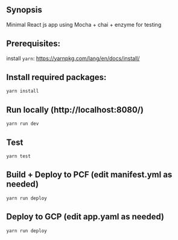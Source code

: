 ## Synopsis

Minimal React js app using Mocha + chai + enzyme for testing

## Prerequisites:

install `yarn`: https://yarnpkg.com/lang/en/docs/install/

## Install required packages:
```
yarn install
```

## Run locally (http://localhost:8080/)
```
yarn run dev
```

## Test
```
yarn test
```

## Build + Deploy to PCF  (edit manifest.yml as needed)
```
yarn run deploy
```

## Deploy to GCP  (edit app.yaml as needed)
```
yarn run deploy
```


